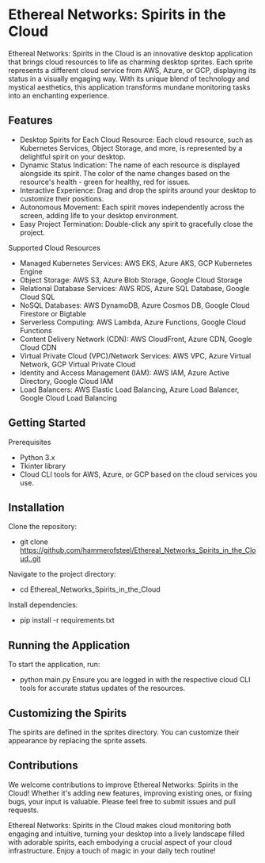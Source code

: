 # Ethereal Networks: Spirits in the Cloud

Ethereal Networks: Spirits in the Cloud is an innovative desktop application that brings cloud resources to life as charming desktop sprites. Each sprite represents a different cloud service from AWS, Azure, or GCP, displaying its status in a visually engaging way. With its unique blend of technology and mystical aesthetics, this application transforms mundane monitoring tasks into an enchanting experience.

## Features

- Desktop Spirits for Each Cloud Resource: Each cloud resource, such as Kubernetes Services, Object Storage, and more, is represented by a delightful spirit on your desktop.
- Dynamic Status Indication: The name of each resource is displayed alongside its spirit. The color of the name changes based on the resource's health - green for healthy, red for issues.
- Interactive Experience: Drag and drop the spirits around your desktop to customize their positions.
- Autonomous Movement: Each spirit moves independently across the screen, adding life to your desktop environment.
- Easy Project Termination: Double-click any spirit to gracefully close the project.

Supported Cloud Resources
- Managed Kubernetes Services: AWS EKS, Azure AKS, GCP Kubernetes Engine
- Object Storage: AWS S3, Azure Blob Storage, Google Cloud Storage
- Relational Database Services: AWS RDS, Azure SQL Database, Google Cloud SQL
- NoSQL Databases: AWS DynamoDB, Azure Cosmos DB, Google Cloud Firestore or Bigtable
- Serverless Computing: AWS Lambda, Azure Functions, Google Cloud Functions
- Content Delivery Network (CDN): AWS CloudFront, Azure CDN, Google Cloud CDN
- Virtual Private Cloud (VPC)/Network Services: AWS VPC, Azure Virtual Network, GCP Virtual Private Cloud
- Identity and Access Management (IAM): AWS IAM, Azure Active Directory, Google Cloud IAM
- Load Balancers: AWS Elastic Load Balancing, Azure Load Balancer, Google Cloud Load Balancing

## Getting Started
Prerequisites
- Python 3.x
- Tkinter library
- Cloud CLI tools for AWS, Azure, or GCP based on the cloud services you use.

## Installation
Clone the repository:
- git clone https://github.com/hammerofsteel/Ethereal_Networks_Spirits_in_the_Cloud..git

Navigate to the project directory:
- cd Ethereal_Networks_Spirits_in_the_Cloud

Install dependencies:
- pip install -r requirements.txt

## Running the Application
To start the application, run:
- python main.py
Ensure you are logged in with the respective cloud CLI tools for accurate status updates of the resources.

## Customizing the Spirits
The spirits are defined in the sprites directory.
You can customize their appearance by replacing the sprite assets.

## Contributions
We welcome contributions to improve Ethereal Networks: Spirits in the Cloud! Whether it's adding new features, improving existing ones, or fixing bugs, your input is valuable. Please feel free to submit issues and pull requests.

Ethereal Networks: Spirits in the Cloud makes cloud monitoring both engaging and intuitive, turning your desktop into a lively landscape filled with adorable spirits, each embodying a crucial aspect of your cloud infrastructure. Enjoy a touch of magic in your daily tech routine!
